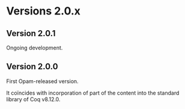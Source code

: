 # Versions 2.0.x

## Version 2.0.1

Ongoing development.

## Version 2.0.0

First Opam-released version.

It coïncides with incorporation of part of the content into the standard library of Coq v8.12.0.